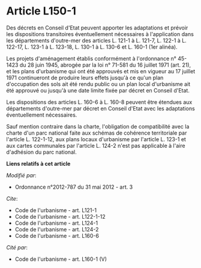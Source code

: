 # Article L150-1

Des décrets en Conseil d'Etat peuvent apporter les adaptations et prévoir les dispositions transitoires éventuellement
nécessaires à l'application dans les départements d'outre-mer des articles L. 121-1 à L. 121-7, L. 122-1 à L. 122-17, L.
123-1 à L. 123-18, L. 130-1 à L. 130-6 et L. 160-1 (1er alinéa). 

Les projets d'aménagement établis conformément à l'ordonnance n° 45-1423 du 28 juin 1945, abrogée par la loi n° 71-581 du 16
juillet 1971 (art. 21), et les plans d'urbanisme qui ont été approuvés et mis en vigueur au 17 juillet 1971 continueront de
produire leurs effets jusqu'à ce qu'un plan d'occupation des sols ait été rendu public ou un plan local d'urbanisme ait été
approuvé ou jusqu'à une date limite fixée par décret en Conseil d'Etat. 

Les dispositions des articles L. 160-6 à L. 160-8 peuvent être étendues aux départements d'outre-mer par décret en Conseil
d'Etat avec les adaptations éventuellement nécessaires. 

Sauf mention contraire dans la charte, l'obligation de compatibilité avec la charte d'un parc national faite aux schémas de
cohérence territoriale par l'article L. 122-1-12, aux plans locaux d'urbanisme par l'article L. 123-1 et aux cartes
communales par l'article L. 124-2 n'est pas applicable à l'aire d'adhésion du parc national.

**Liens relatifs à cet article**

_Modifié par_:

  - Ordonnance n°2012-787 du 31 mai 2012 - art. 3

_Cite_:

  - Code de l'urbanisme - art. L121-1
  - Code de l'urbanisme - art. L122-1-12
  - Code de l'urbanisme - art. L124-1
  - Code de l'urbanisme - art. L124-2
  - Code de l'urbanisme - art. L160-6

_Cité par_:

  - Code de l'urbanisme - art. L160-1 (V)
